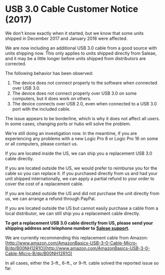 # USB 3.0 Cable Customer Notice (2017)

We don't know exactly when it started, but we know that some units shipped in December 2017 and January 2018 were affected.

We are now including an additional USB 3.0 cable from a good source with units shipping now. This only applies to units shipped directly from Saleae, and it may be a little longer before units shipped from distributors are corrected.

The following behavior has been observed:

1. The device does not connect properly to the software when connected over USB 3.0.
2. The device does not connect properly over USB 3.0 on some computers, but it does work on others.
3. The device connects over USB 2.0, even when connected to a USB 3.0 port with the included cable.

The issue appears to be borderline, which is why it does not affect all users. In some cases, changing ports or hubs will solve the problem.

We're still doing an investigation now. In the meantime, if you are experiencing any problems with a new Logic Pro 8 or Logic Pro 16 on some or all computers, please contact us.

If you are located inside the US, we can ship you a replacement USB 3.0 cable directly.

If you are located outside the US, we would prefer to reimburse you for the cable so you can replace it. If you purchased directly from us and had your unit shipped internationally, we can apply a partial refund to your order to cover the cost of a replacement cable.

If you are located outside the US and did not purchase the unit directly from us, we can arrange a refund through PayPal.

If you are located outside the US but cannot easily purchase a cable from a local distributor, we can still ship you a replacement cable directly.

**To get a replacement USB 3.0 cable directly from US, please send your shipping address and telephone number to** [**Saleae support**](https://contact.saleae.com/hc/en-us/requests/new)**.**

We are currently recommending this replacement cable from Amazon: [http://www.amazon.com/AmazonBasics-USB-3-0-Cable-Micro-B/dp/B00NH12R1O](http://www.amazon.com/AmazonBasics-USB-3-0-Cable-Micro-B/dp/B00NH12R1O)

In all cases, either the 3-ft., 6-ft., or 9-ft. cable solved the reported issue so far.
